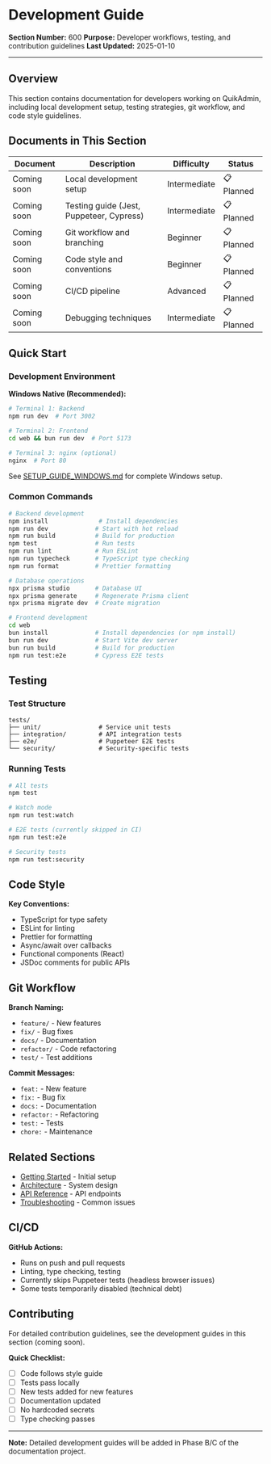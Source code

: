 # Development Guide

**Section Number:** 600
**Purpose:** Developer workflows, testing, and contribution guidelines
**Last Updated:** 2025-01-10

---

## Overview

This section contains documentation for developers working on QuikAdmin, including local development setup, testing strategies, git workflow, and code style guidelines.

## Documents in This Section

| Document | Description | Difficulty | Status |
|----------|-------------|------------|--------|
| Coming soon | Local development setup | Intermediate | 📋 Planned |
| Coming soon | Testing guide (Jest, Puppeteer, Cypress) | Intermediate | 📋 Planned |
| Coming soon | Git workflow and branching | Beginner | 📋 Planned |
| Coming soon | Code style and conventions | Beginner | 📋 Planned |
| Coming soon | CI/CD pipeline | Advanced | 📋 Planned |
| Coming soon | Debugging techniques | Intermediate | 📋 Planned |

## Quick Start

### Development Environment

**Windows Native (Recommended):**

```bash
# Terminal 1: Backend
npm run dev  # Port 3002

# Terminal 2: Frontend
cd web && bun run dev  # Port 5173

# Terminal 3: nginx (optional)
nginx  # Port 80
```

See [SETUP_GUIDE_WINDOWS.md](../../SETUP_GUIDE_WINDOWS.md) for complete Windows setup.

### Common Commands

```bash
# Backend development
npm install              # Install dependencies
npm run dev             # Start with hot reload
npm run build           # Build for production
npm test                # Run tests
npm run lint            # Run ESLint
npm run typecheck       # TypeScript type checking
npm run format          # Prettier formatting

# Database operations
npx prisma studio       # Database UI
npx prisma generate     # Regenerate Prisma client
npx prisma migrate dev  # Create migration

# Frontend development
cd web
bun install             # Install dependencies (or npm install)
bun run dev             # Start Vite dev server
bun run build           # Build for production
npm run test:e2e        # Cypress E2E tests
```

## Testing

### Test Structure

```
tests/
├── unit/                # Service unit tests
├── integration/         # API integration tests
├── e2e/                 # Puppeteer E2E tests
└── security/            # Security-specific tests
```

### Running Tests

```bash
# All tests
npm test

# Watch mode
npm run test:watch

# E2E tests (currently skipped in CI)
npm run test:e2e

# Security tests
npm run test:security
```

## Code Style

**Key Conventions:**
- TypeScript for type safety
- ESLint for linting
- Prettier for formatting
- Async/await over callbacks
- Functional components (React)
- JSDoc comments for public APIs

## Git Workflow

**Branch Naming:**
- `feature/` - New features
- `fix/` - Bug fixes
- `docs/` - Documentation
- `refactor/` - Code refactoring
- `test/` - Test additions

**Commit Messages:**
- `feat:` - New feature
- `fix:` - Bug fix
- `docs:` - Documentation
- `refactor:` - Refactoring
- `test:` - Tests
- `chore:` - Maintenance

## Related Sections

- [Getting Started](../100-getting-started/) - Initial setup
- [Architecture](../200-architecture/) - System design
- [API Reference](../300-api/) - API endpoints
- [Troubleshooting](../400-guides/407-troubleshooting.md) - Common issues

## CI/CD

**GitHub Actions:**
- Runs on push and pull requests
- Linting, type checking, testing
- Currently skips Puppeteer tests (headless browser issues)
- Some tests temporarily disabled (technical debt)

## Contributing

For detailed contribution guidelines, see the development guides in this section (coming soon).

**Quick Checklist:**
- [ ] Code follows style guide
- [ ] Tests pass locally
- [ ] New tests added for new features
- [ ] Documentation updated
- [ ] No hardcoded secrets
- [ ] Type checking passes

---

**Note:** Detailed development guides will be added in Phase B/C of the documentation project.
